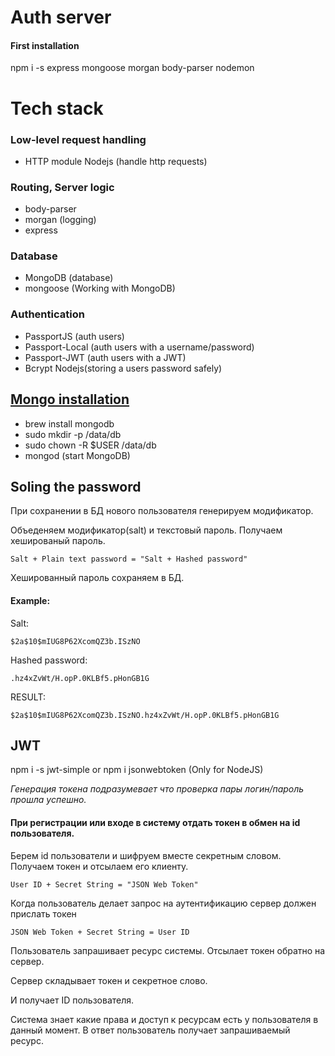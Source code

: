 # Auth server

#### First installation

npm i -s express mongoose morgan body-parser nodemon


# Tech stack

### Low-level request handling

 - HTTP module Nodejs (handle http requests)

### Routing, Server logic

 - body-parser
 - morgan (logging)
 - express

### Database

 - MongoDB (database)
 - mongoose (Working with MongoDB)

### Authentication

 - PassportJS (auth users)
 - Passport-Local (auth users with a username/password)
 - Passport-JWT (auth users with a JWT)
 - Bcrypt Nodejs(storing a users password safely)


## [Mongo installation](https://docs.mongodb.com/manual/tutorial/install-mongodb-on-os-x/)

- brew install mongodb
- sudo mkdir -p /data/db
- sudo chown -R $USER /data/db
- mongod (start MongoDB)

## Soling the password

При сохранении в БД нового пользователя генерируем модификатор.

Объеденяем модификатор(salt) и текстовый пароль. Получаем хешированый пароль.

`
Salt + Plain text password = "Salt + Hashed password"
`

Хешированный пароль сохраняем в БД.

#### Example:
Salt:

```
$2a$10$mIUG8P62XcomQZ3b.ISzNO
```
Hashed password:

```
.hz4xZvWt/H.opP.0KLBf5.pHonGB1G
```

RESULT:
```
$2a$10$mIUG8P62XcomQZ3b.ISzNO.hz4xZvWt/H.opP.0KLBf5.pHonGB1G
```
## JWT

 npm i -s jwt-simple
 or
 npm i jsonwebtoken (Only for NodeJS)

*Генерация токена подразумевает что проверка пары логин/пароль прошла успешно.*


#### При регистрации или входе в систему отдать токен в обмен на id пользователя.

Берем id пользователи и шифруем вместе секретным словом. Получаем токен и отсылаем его клиенту.

`
User ID + Secret String = "JSON Web Token"
`

Когда пользователь делает запрос на аутентификацию сервер должен прислать токен

`
JSON Web Token + Secret String = User ID
`

Пользователь запрашивает ресурс системы. Отсылает токен обратно на сервер.

Сервер складывает токен и секретное слово.

И получает ID пользователя.

Система знает какие права и доступ к ресурсам есть у пользователя в данный момент.
В ответ пользователь получает запрашиваемый ресурс.